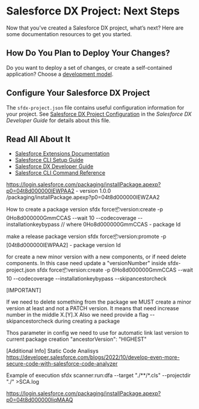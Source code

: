# Salesforce DX Project: Next Steps

Now that you’ve created a Salesforce DX project, what’s next? Here are some documentation resources to get you started.

## How Do You Plan to Deploy Your Changes?

Do you want to deploy a set of changes, or create a self-contained application? Choose a [development model](https://developer.salesforce.com/tools/vscode/en/user-guide/development-models).

## Configure Your Salesforce DX Project

The `sfdx-project.json` file contains useful configuration information for your project. See [Salesforce DX Project Configuration](https://developer.salesforce.com/docs/atlas.en-us.sfdx_dev.meta/sfdx_dev/sfdx_dev_ws_config.htm) in the _Salesforce DX Developer Guide_ for details about this file.

## Read All About It

- [Salesforce Extensions Documentation](https://developer.salesforce.com/tools/vscode/)
- [Salesforce CLI Setup Guide](https://developer.salesforce.com/docs/atlas.en-us.sfdx_setup.meta/sfdx_setup/sfdx_setup_intro.htm)
- [Salesforce DX Developer Guide](https://developer.salesforce.com/docs/atlas.en-us.sfdx_dev.meta/sfdx_dev/sfdx_dev_intro.htm)
- [Salesforce CLI Command Reference](https://developer.salesforce.com/docs/atlas.en-us.sfdx_cli_reference.meta/sfdx_cli_reference/cli_reference.htm)


https://login.salesforce.com/packaging/installPackage.apexp?p0=04t8d000000lEWPAA2 - version 1.0.0
/packaging/installPackage.apexp?p0=04t8d000000lEWZAA2


How to create a package version
sfdx force:package:version:create -p 0Ho8d000000GmmCCAS --wait 10 --codecoverage --installationkeybypass // where 0Ho8d000000GmmCCAS - package Id

make a release package version
sfdx force:package:version:promote -p [04t8d000000lEWPAA2] - package version Id


for create a new minor version with a new components, or if need delete components. In this case need update a "versionNumber" inside sfdx-project.json
sfdx force:package:version:create -p 0Ho8d000000GmmCCAS --wait 10 --codecoverage --installationkeybypass --skipancestorcheck

[IMPORTANT]

If we need to delete something from the package we MUST create a minor version at least and not a PATCH version. It means that need increase number in the middle X.[Y].X
Also we need provide a flag --skipancestorcheck during creating a package


Thos parameter in config we need to use for automatic link last version to current package creation "ancestorVersion": "HIGHEST"




[Additional Info]
Static Code Analisys
https://developer.salesforce.com/blogs/2022/10/develop-even-more-secure-code-with-salesforce-code-analyzer

Example of execution
sfdx scanner:run:dfa --target "./**/*.cls" --projectdir "./" >SCA.log



https://login.salesforce.com/packaging/installPackage.apexp?p0=04t8d000000liqMAAQ